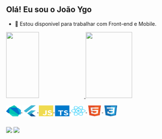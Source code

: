 ## Olá! Eu sou o João Ygo

- 🔭 Estou disponivel para trabalhar com Front-end e Mobile.

<div>
    <a href="https://github.com/joaoygo">
    <img width="42%" height="180em" src="https://github-readme-stats.vercel.app/api?username=joaoygo&show_icons=true&theme=gruvbox&include_all_commits=true&count_private=true"/>
      <img width="50%" height="180em" src="https://github-readme-stats.vercel.app/api/top-langs/?username=joaoygo&layout=compact&langs_count=16&theme=gruvbox"/>
</div>
<div style="display: inline_block"><br>
  <img align="center" alt="Joaoygoa-Dart" height="30" width="40" src="https://raw.githubusercontent.com/devicons/devicon/master/icons/dart/dart-original.svg">
  <img align="center" alt="Joaoygo-Flutter" height="30" width="40" src="https://raw.githubusercontent.com/devicons/devicon/master/icons/flutter/flutter-original.svg">
  <img align="center" alt="Joaoygo-Js" height="30" width="40" src="https://raw.githubusercontent.com/devicons/devicon/master/icons/javascript/javascript-plain.svg">
  <img align="center" alt="Joaoygo-Ts" height="30" width="40" src="https://raw.githubusercontent.com/devicons/devicon/master/icons/typescript/typescript-plain.svg">
  <img align="center" alt="Joaoygo-React" height="30" width="40" src="https://raw.githubusercontent.com/devicons/devicon/master/icons/react/react-original.svg">
  <img align="center" alt="Joaoygo-HTML" height="30" width="40" src="https://raw.githubusercontent.com/devicons/devicon/master/icons/html5/html5-original.svg">
  <img align="center" alt="Joaoygo-CSS" height="30" width="40" src="https://raw.githubusercontent.com/devicons/devicon/master/icons/css3/css3-original.svg">
</div>

##

<div> 
  <a href = "mailto:joaoygo.freitas25@gmail.com"><img src="https://img.shields.io/badge/-Gmail-%23333?style=for-the-badge&logo=gmail&logoColor=white" target="_blank"></a>
  <a href="https://www.linkedin.com/in/joaoygo" target="_blank"><img src="https://img.shields.io/badge/-LinkedIn-%230077B5?style=for-the-badge&logo=linkedin&logoColor=white" target="_blank"></a> 
  
</div>
